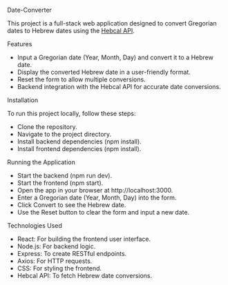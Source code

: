 Date-Converter

This project is a full-stack web application designed to convert Gregorian dates to Hebrew dates using the [Hebcal API](https://www.hebcal.com/home/219/hebrew-date-converter-rest-api).

Features

- Input a Gregorian date (Year, Month, Day) and convert it to a Hebrew date.
- Display the converted Hebrew date in a user-friendly format.
- Reset the form to allow multiple conversions.
- Backend integration with the Hebcal API for accurate date conversions.


Installation

To run this project locally, follow these steps:
- Clone the repository.
- Navigate to the project directory.
- Install backend dependencies (npm install).
- Install frontend dependencies (npm install).

Running the Application

- Start the backend (npm run dev).
- Start the frontend (npm start).
- Open the app in your browser at http://localhost:3000.
- Enter a Gregorian date (Year, Month, Day) into the form.
- Click Convert to see the Hebrew date.
- Use the Reset button to clear the form and input a new date.


Technologies Used
- React: For building the frontend user interface.
- Node.js: For backend logic.
- Express: To create RESTful endpoints.
- Axios: For HTTP requests.
- CSS: For styling the frontend.
- Hebcal API: To fetch Hebrew date conversions.
